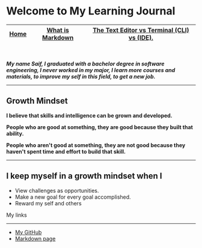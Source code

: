 # Welcome to My Learning Journal
 

|  [Home](README.md) |[What is Markdown](markedown.md "Markdown")   |      [The Text Editor vs Terminal (CLI) vs (IDE).](terminal.md)    |
|----------|----------|:-------------:|
 
 </br>

***My name  Saif, I graduated with a bachelor degree in software engineering, I never worked in my major, I learn more courses and materials, to improve my self in this field, to get a new job.***	

___
## Growth Mindset 

**I believe that skills and intelligence can be grown and developed.**  

**People who are good at something, they are good because they built that ability.** 

**People who aren't good at something, they are not good because they haven't spent time and effort to build that skill.** 
___

## I keep myself in a growth mindset when I 
* View challenges as opportunities.
* Make a new goal for every goal accomplished. 
* Reward my self and others 

My links

___
* [My GitHub](https://github.com/saifalmandeel) 
* [Markdown page](markedown.md)
